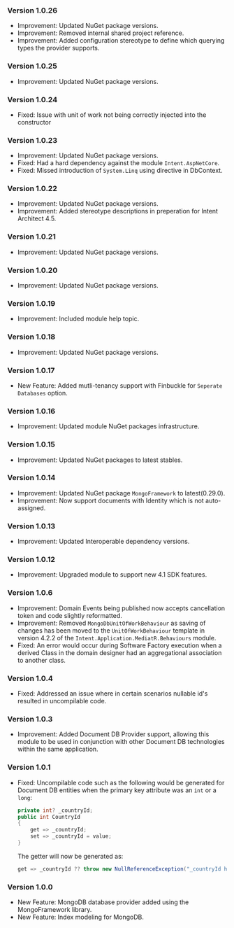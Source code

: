 ### Version 1.0.26

- Improvement: Updated NuGet package versions.
- Improvement: Removed internal shared project reference.
- Improvement: Added configuration stereotype to define which querying types the provider supports.

### Version 1.0.25

- Improvement: Updated NuGet package versions.

### Version 1.0.24

- Fixed: Issue with unit of work not being correctly injected into the constructor

### Version 1.0.23

- Improvement: Updated NuGet package versions.
- Fixed: Had a hard dependency against the module `Intent.AspNetCore`.
- Fixed: Missed introduction of `System.Linq` using directive in DbContext.

### Version 1.0.22

- Improvement: Updated NuGet package versions.
- Improvement: Added stereotype descriptions in preperation for Intent Architect 4.5. 

### Version 1.0.21

- Improvement: Updated NuGet package versions.

### Version 1.0.20

- Improvement: Updated NuGet package versions.

### Version 1.0.19

- Improvement: Included module help topic.

### Version 1.0.18

- Improvement: Updated NuGet package versions.

### Version 1.0.17

- New Feature: Added mutli-tenancy support with Finbuckle for `Seperate Databases` option.

### Version 1.0.16

- Improvement: Updated module NuGet packages infrastructure.

### Version 1.0.15

- Improvement: Updated NuGet packages to latest stables.

### Version 1.0.14

- Improvement: Updated NuGet package `MongoFramework` to latest(0.29.0).
- Improvement: Now support documents with Identity which is not auto-assigned.

### Version 1.0.13

- Improvement: Updated Interoperable dependency versions.

### Version 1.0.12

- Improvement: Upgraded module to support new 4.1 SDK features.

### Version 1.0.6

- Improvement: Domain Events being published now accepts cancellation token and code slightly reformatted.
- Improvement: Removed `MongoDbUnitOfWorkBehaviour` as saving of changes has been moved to the `UnitOfWorkBehaviour` template in version 4.2.2 of the `Intent.Application.MediatR.Behaviours` module.
- Fixed: An error would occur during Software Factory execution when a derived Class in the domain designer had an aggregational association to another class.

### Version 1.0.4

- Fixed: Addressed an issue where in certain scenarios nullable id's resulted in uncompilable code.

### Version 1.0.3

- Improvement: Added Document DB Provider support, allowing this module to be used in conjunction with other Document DB technologies within the same application.

### Version 1.0.1

- Fixed: Uncompilable code such as the following would be generated for Document DB entities when the primary key attribute was an `int` or a `long`:

  ```csharp
  private int? _countryId;
  public int CountryId
  {
      get => _countryId;
      set => _countryId = value;
  }
  ```

  The getter will now be generated as:

  ```csharp
  get => _countryId ?? throw new NullReferenceException("_countryId has not been set");
  ```

### Version 1.0.0

- New Feature: MongoDB database provider added using the MongoFramework library.
- New Feature: Index modeling for MongoDB.
